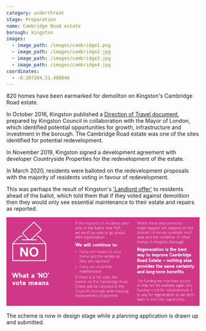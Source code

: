 ```yaml
---
category: underthreat
stage: Preparation 
name: Cambridge Road estate 
borough: kingston
images:
  - image_path: /images/cambridge1.png
  - image_path: /images/cambridge2.jpg
  - image_path: /images/cambridge3.jpg
  - image_path: /images/cambridge4.jpg
coordinates: 
  - -0.287284,51.408046
---
```

820 homes have been earmarked for demoliton on Kingston's Cambridge Road estate. 

In October 2016, Kingston published a [Direction of Travel document](https://www.kingston.gov.uk/downloads/download/611/direction_of_travel_for_kingston), prepared by Kingston Council in collaboration with the Mayor of London, which identified potential opportunities for growth, infrastructure and investment in the borough. The Cambridge Road estate was one of the sites identified for potential redevelopment.

In November 2019, Kingston signed a development agreement with developer Countryside Properties for the redevelopment of the estate.

In March 2020, residents were balloted on the redevelopment proposals with the majority of residents voting in favour of redevelopment.

This was perhaps the result of Kingston's ['Landlord offer'](/images/cambridgeroadoffer.pdf) to residents ahead of the ballot, which told them that if they voted against demolition then they would only see essential maintenance to their estate and repairs as reported. 

<img src="/images/cambridgeroadoffer.png" class="img-fluid rounded img-thumbnail">

The scheme is now in design stage while a planning application is drawn up and submitted.
